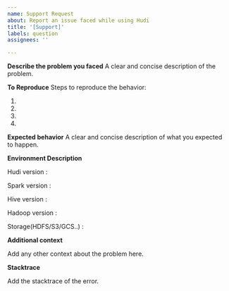 ```yaml
---
name: Support Request
about: Report an issue faced while using Hudi
title: '[Support]'
labels: question
assignees: ''

---
```


**Describe the problem you faced**
A clear and concise description of the problem.

**To Reproduce**
Steps to reproduce the behavior:

1.
2.
3.
4.

**Expected behavior**
A clear and concise description of what you expected to happen.

**Environment Description**

Hudi version :

Spark version :

Hive version :

Hadoop version :

Storage(HDFS/S3/GCS..) :


**Additional context**

Add any other context about the problem here.

**Stacktrace**

Add the stacktrace of the error.
